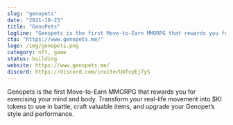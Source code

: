 ```yaml
---
slug: "genopets"
date: "2021-10-23"
title: "GenoPets"
logline: "Genopets is the first Move-to-Earn MMORPG that rewards you for exercising your mind and body. Transform your real-life movement into $KI tokens to use in battle, craft valuable items, and upgrade your Genopet’s style and performance."
cta: "https://www.genopets.me/"
logo: /img/genopets.png
category: nft, game
status: building
website: https://www.genopets.me/
discord: https://discord.com/invite/U6fvpEj7yS
---
```


Genopets is the first Move-to-Earn MMORPG that rewards you for exercising your mind and body. Transform your real-life movement into $KI tokens to use in battle, craft valuable items, and upgrade your Genopet’s style and performance.
